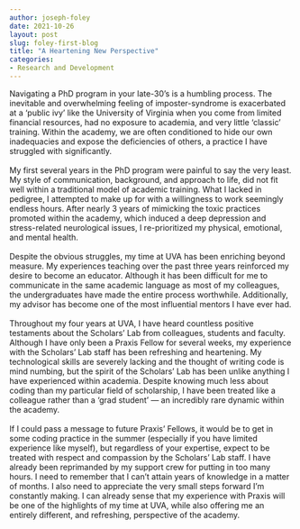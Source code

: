 ```yaml
---
author: joseph-foley
date: 2021-10-26
layout: post
slug: foley-first-blog
title: "A Heartening New Perspective"
categories:
- Research and Development
---
```

Navigating a PhD program in your late-30’s is a humbling process. The inevitable and overwhelming
feeling of imposter-syndrome is exacerbated at a ‘public ivy’ like the University of Virginia when you
come from limited financial resources, had no exposure to academia, and very little ‘classic’ training.
Within the academy, we are often conditioned to hide our own inadequacies and expose the deficiencies
of others, a practice I have struggled with significantly.  
<br />
My first several years in the PhD program were painful to say the very least. My style of communication,
background, and approach to life, did not fit well within a traditional model of academic training. What I
lacked in pedigree, I attempted to make up for with a willingness to work seemingly endless hours. After
nearly 3 years of mimicking the toxic practices promoted within the academy, which induced a deep
depression and stress-related neurological issues, I re-prioritized my physical, emotional, and mental
health.  
<br />
Despite the obvious struggles, my time at UVA has been enriching beyond measure. My experiences
teaching over the past three years reinforced my desire to become an educator. Although it has been difficult
for me to communicate in the same academic language as most of my colleagues, the undergraduates
have made the entire process worthwhile. Additionally, my advisor has become one of the most
influential mentors I have ever had.  
<br />
Throughout my four years at UVA, I have heard countless positive testaments about the Scholars’ Lab
from colleagues, students and faculty. Although I have only been a Praxis Fellow for several weeks, my
experience with the Scholars’ Lab staff has been refreshing and heartening. My technological skills are
severely lacking and the thought of writing code is mind numbing, but the spirit of the Scholars’ Lab has
been unlike anything I have experienced within academia. Despite knowing much less about coding than
my particular field of scholarship, I have been treated like a colleague rather than a ‘grad student’ — an
incredibly rare dynamic within the academy.  
<br />
If I could pass a message to future Praxis’ Fellows, it would be to get in some coding practice in the
summer (especially if you have limited experience like myself), but regardless of your expertise, expect to
be treated with respect and compassion by the Scholars’ Lab staff. I have already been reprimanded by
my support crew for putting in too many hours. I need to remember that I can’t attain years of knowledge
in a matter of months. I also need to appreciate the very small steps forward I’m constantly making. I can
already sense that my experience with Praxis will be one of the highlights of my time at UVA, while also
offering me an entirely different, and refreshing, perspective of the academy.  
